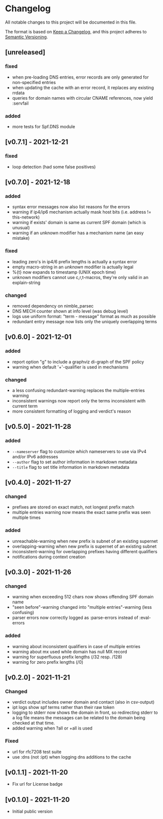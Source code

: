 # Changelog

All notable changes to this project will be documented in this file.

The format is based on [Keep a Changelog](https://keepachangelog.com/en/1.0.0/),
and this project adheres to [Semantic Versioning](https://semver.org/spec/v2.0.0.html).

## [unreleased]

### fixed

- when pre-loading DNS entries, error records are only generated for non-specified entries
- when updating the cache with an error record, it replaces any existing rrdata
- queries for domain names with circular CNAME references, now yield :servfail

### added

- more tests for Spf.DNS module


## [v0.7.1] - 2021-12-21

### fixed

- loop detection (had some false positives)


## [v0.7.0] - 2021-12-18

### added

- syntax error messages now also list reasons for the errors
- warning if ip4/ip6 mechanism actually mask host bits (i.e. address != this-network)
- warning if exists' domain is same as current SPF domain (which is unusual)
- warning if an unknown modifier has a mechanism name (an easy mistake)

### fixed

- leading zero's in ip4/6 prefix lengths is actually a syntax error
- empty macro-string in an *unknown* modifier is actually legal
- %{t} now expands to timestamp (UNIX epoch time)
- unknown modifiers cannot use c,r,t-macros, they're only valid in an explain-string

### changed

- removed dependency on nimble_parsec
- DNS MECH counter shown at info level (was debug level)
- logs use uniform format: "term - message" format as much as possible
- redundant entry message now lists only the uniquely overlapping terms


## [v0.6.0] - 2021-12-01

### added

- report option "g" to include a graphviz di-graph of the SPF policy
- warning when default '+'-qualifier is used in mechanisms

### changed

- a less confusing redundant-warning replaces the multiple-entries warning
- inconsistent warnings now report only the terms inconsistent with current term
- more consistent formatting of logging and verdict's reason


## [v0.5.0] - 2021-11-28

### added

- `--nameserver` flag to customize which nameservers to use via IPv4 and/or IPv6 addresses
- `--author` flag to set author information in markdown metadata
- `--title` flag to set title information in markdown metadata


## [v0.4.0] - 2021-11-27

### changed

- prefixes are stored on exact match, not longest prefix match
- multiple entries warning now means the exact same prefix was seen multiple times

### added

- unreachable-warning when new prefix is subnet of an existing supernet
- overlapping-warning when new prefix is supernet of an existing subnet
- inconsistent-warning for overlapping prefixes having different qualifiers
- notifications during context creation


## [v0.3.0] - 2021-11-26

### changed

- warning when exceeding 512 chars now shows offending SPF domain name
- "seen before"-warning changed into "multiple entries"-warning (less confusing)
- parser errors now correctly logged as :parse-errors instead of :eval-errors

### added

- warning about inconsistent qualifiers in case of multiple entries
- warning about mx used while domain has null MX record
- warning for superfluous prefix lengths (/32 resp. /128)
- warning for zero prefix lengths (/0)


## [v0.2.0] - 2021-11-21

### Changed

- verdict output includes owner domain and contact (also in csv-output)
- ipt logs show spf terms rather than their raw token
- logging to stderr now shows the domain in front, so redirecting stderr to a
  log file means the messages can be related to the domain being checked at
  that time.
- added warning when ?all or +all is used

### Fixed

- url for rfc7208 test suite
- use :dns (not :ipt) when logging dns additions to the cache


## [v0.1.1] - 2021-11-20

- Fix url for License badge

## [v0.1.0] - 2021-11-20

- Initial public version
